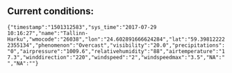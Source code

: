 ## Current conditions: 
 ``` {"timestamp":"1501312583","sys_time":"2017-07-29 10:16:27","name":"Tallinn-Harku","wmocode":"26038","lon":"24.602891666624284","lat":"59.398122222355134","phenomenon":"Overcast","visibility":"20.0","precipitations":"0","airpressure":"1009.6","relativehumidity":"88","airtemperature":"17.3","winddirection":"220","windspeed":"2","windspeedmax":"3.5","NA":"","NA":""} ```
